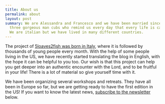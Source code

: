 ```yaml
---
title: About us
permalink: about
layout: post
summary: We are Alessandra and Francesco and we have been married since 2005. We have
  three gorgeous man cubs who remind us every day that every life is called to love.
  We are italian but we have lived in many different countries.
---
```


The project of [5loaves2fish was born in Italy](http://5p2p.it), where it is followed by thousands of young people every month. With the help of some people living in the US, we have recently started translating the blog in English, with the hope it can be helpful to you too.
Our wish is that this project can help you get deeper into an authentic encounter with the Lord, and to be fruitful in your life! There is a lot of material so give yourself time with it.

We have been organizing several workshops and retreats. They have all been in Europe so far, but we are getting ready to have the first edition in the US! If you want to know the latest news, [subscribe to the newsletter]({{site.baseurl}}/subscribe) below.
